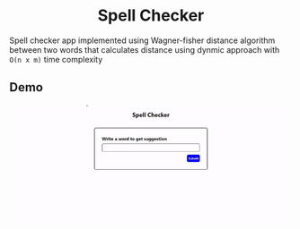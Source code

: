 <h1 align="center">Spell Checker</h1>

Spell checker app implemented using Wagner-fisher distance algorithm between two words that calculates distance using dynmic approach with ``O(n x m)`` time complexity

## Demo

<img src="./example/example.gif" width="1000" >